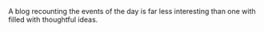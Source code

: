 A blog recounting the events of the day is far less interesting than one with filled with thoughtful ideas. 